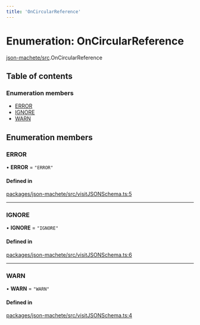 ```yaml
---
title: 'OnCircularReference'
---
```


# Enumeration: OnCircularReference

[json-machete/src](../modules/json_machete_src).OnCircularReference

## Table of contents

### Enumeration members

- [ERROR](json_machete_src.OnCircularReference#error)
- [IGNORE](json_machete_src.OnCircularReference#ignore)
- [WARN](json_machete_src.OnCircularReference#warn)

## Enumeration members

### ERROR

• **ERROR** = `"ERROR"`

#### Defined in

[packages/json-machete/src/visitJSONSchema.ts:5](https://github.com/Urigo/graphql-mesh/blob/master/packages/json-machete/src/visitJSONSchema.ts#L5)

___

### IGNORE

• **IGNORE** = `"IGNORE"`

#### Defined in

[packages/json-machete/src/visitJSONSchema.ts:6](https://github.com/Urigo/graphql-mesh/blob/master/packages/json-machete/src/visitJSONSchema.ts#L6)

___

### WARN

• **WARN** = `"WARN"`

#### Defined in

[packages/json-machete/src/visitJSONSchema.ts:4](https://github.com/Urigo/graphql-mesh/blob/master/packages/json-machete/src/visitJSONSchema.ts#L4)
